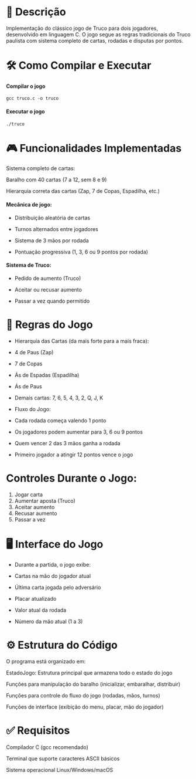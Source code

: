 # 📝 Descrição 
  Implementação do clássico jogo de Truco para dois jogadores, desenvolvido em linguagem C. O jogo segue as regras tradicionais do Truco paulista com sistema completo de cartas, rodadas e disputas por pontos.

# 🛠️ Como Compilar e Executar

  #### Compilar o jogo
    gcc truco.c -o truco

  #### Executar o jogo
    ./truco
# 🎮 Funcionalidades Implementadas
  Sistema completo de cartas:
  
  Baralho com 40 cartas (7 a 12, sem 8 e 9)
  
  Hierarquia correta das cartas (Zap, 7 de Copas, Espadilha, etc.)
  
  #### Mecânica de jogo:
  
  - Distribuição aleatória de cartas
  
  - Turnos alternados entre jogadores
  
  - Sistema de 3 mãos por rodada
  
  - Pontuação progressiva (1, 3, 6 ou 9 pontos por rodada)
  
  #### Sistema de Truco:
  
  - Pedido de aumento (Truco)
  
  - Aceitar ou recusar aumento
  
  - Passar a vez quando permitido
  
# 📜 Regras do Jogo
    
- Hierarquia das Cartas (da mais forte para a mais fraca):
  
- 4 de Paus (Zap)
  
- 7 de Copas
  
- Ás de Espadas (Espadilha)
    
- Ás de Paus
    
- Demais cartas: 7, 6, 5, 4, 3, 2, Q, J, K
    
- Fluxo do Jogo:
    
- Cada rodada começa valendo 1 ponto
    
- Os jogadores podem aumentar para 3, 6 ou 9 pontos
    
- Quem vencer 2 das 3 mãos ganha a rodada
    
- Primeiro jogador a atingir 12 pontos vence o jogo
  
# Controles Durante o Jogo:
   1. Jogar carta 
   2. Aumentar aposta (Truco) 
   3. Aceitar aumento 
   4. Recusar aumento 
   0. Passar a vez 
      
# 🖥️ Interface do Jogo
  - Durante a partida, o jogo exibe:

  - Cartas na mão do jogador atual

  - Última carta jogada pelo adversário

  - Placar atualizado

  - Valor atual da rodada

  - Número da mão atual (1 a 3)

# ⚙️ Estrutura do Código
  O programa está organizado em:
  
  EstadoJogo: Estrutura principal que armazena todo o estado do jogo
  
  Funções para manipulação do baralho (inicializar, embaralhar, distribuir)
  
  Funções para controle do fluxo do jogo (rodadas, mãos, turnos)
  
  Funções de interface (exibição do menu, placar, mão do jogador)
  
# ✅ Requisitos
  Compilador C (gcc recomendado)
  
  Terminal que suporte caracteres ASCII básicos
  
  Sistema operacional Linux/Windows/macOS
